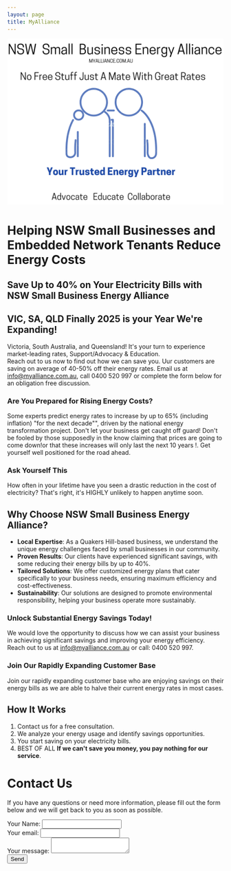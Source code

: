 ```yaml
---
layout: page
title: MyAlliance
---
```



![NSW Small Business Energy Alliance. Uniting for Fair Energy Prices & Success. Advocate Educate Collaborate.](/assets/indexV2.png)
# Helping NSW Small Businesses and Embedded Network Tenants Reduce Energy Costs
## Save Up to 40% on Your Electricity Bills with NSW Small Business Energy Alliance
## VIC, SA, QLD Finally 2025 is your Year We're Expanding!
Victoria, South Australia, and Queensland! It's your turn to experience market-leading rates, Support/Advocacy & Education.  
Reach out to us now to find out how we can save you.
Uur customers are saving on average of 40-50% off their energy rates. Email us at [info@myalliance.com.au](mailto:info@myalliance.com.au), call 0400 520 997 or complete the form below for an obligation free discussion.  

### Are You Prepared for Rising Energy Costs?

Some experts predict energy rates to increase by up to 65% (including inflation) "for the next decade"", driven by the national energy transformation project. Don't let your business get caught off guard! Don't be fooled by those supposedly in the know claiming that prices are going to come down!or that these increases will only last the next 10 years !. Get yourself well positioned for the road ahead.

### Ask Yourself This
How often in your lifetime have you seen a drastic reduction in the cost of electricity? That's right, it's HIGHLY unlikely to happen anytime soon.

## Why Choose NSW Small Business Energy Alliance?
- **Local Expertise**: As a Quakers Hill-based business, we understand the unique energy challenges faced by small businesses in our community.
- **Proven Results**: Our clients have experienced significant savings, with some reducing their energy bills by up to 40%.
- **Tailored Solutions**: We offer customized energy plans that cater specifically to your business needs, ensuring maximum efficiency and cost-effectiveness.
- **Sustainability**: Our solutions are designed to promote environmental responsibility, helping your business operate more sustainably.

### Unlock Substantial Energy Savings Today!
We would love the opportunity to discuss how we can assist your business in achieving significant savings and improving your energy efficiency. Reach out to us at [info@myalliance.com.au](mailto:info@myalliance.com.au) or call: 0400 520 997.

### Join Our Rapidly Expanding Customer Base
Join our rapidly expanding customer base who are enjoying savings on their energy bills as we are able to halve their current energy rates in most cases.

## How It Works
1. Contact us for a free consultation.
2. We analyze your energy usage and identify savings opportunities.
3. You start saving on your electricity bills.
4. BEST OF ALL **If we can't save you money, you pay nothing for our service**.


# Contact Us

If you have any questions or need more information, please fill out the form below and we will get back to you as soon as possible.

<form
  action="https://formspree.io/f/manqzvwz"
  method="POST"
  enctype="multipart/form-data"
>
  <label>
    Your Name:
    <input type="text" name="Name">
  </label>  

  <br>
  <label>
    Your email:
    <input type="email" name="email">
  </label>  

  <br>
  <label>
    Your message:
    <textarea name="message"></textarea>


  <br>
  <button type="submit">Send</button>


